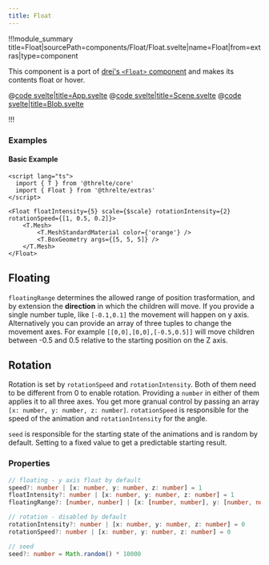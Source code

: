 ```yaml
---
title: Float
---
```


<script lang="ts">
import Example from '$examples/extras/float/App.svelte'
</script>

!!!module_summary title=Float|sourcePath=components/Float/Float.svelte|name=Float|from=extras|type=component

This component is a port of [drei's `<Float>` component](https://github.com/pmndrs/drei#float) and makes its contents float or hover.

<ExampleWrapper playgroundHref="/extras/float">
<Example />

<div slot="code">

@[code svelte|title=App.svelte](../../examples/extras/float/App.svelte)
@[code svelte|title=Scene.svelte](../../examples/extras/float/Scene.svelte)
@[code svelte|title=Blob.svelte](../../examples/extras/float/Blob.svelte)

</div>
</ExampleWrapper>

!!!

### Examples

#### Basic Example

```svelte
<script lang="ts">
  import { T } from '@threlte/core'
  import { Float } from '@threlte/extras'
</script>

<Float floatIntensity={5} scale={$scale} rotationIntensity={2} rotationSpeed={[1, 0.5, 0.2]}>
	<T.Mesh>
		<T.MeshStandardMaterial color={'orange'} />
		<T.BoxGeometry args={[5, 5, 5]} />		
	</T.Mesh>
</Float>
```

## Floating

`floatingRange` determines the allowed range of position trasformation, and by extension the **direction** in which the children will move. If you provide a single number tuple, like `[-0.1,0.1]` the movement will happen on y axis. Alternatively you can provide an array of three tuples to change the movement axes. For example `[[0,0],[0,0],[-0.5,0.5]]` will move children between -0.5 and 0.5 relative to the starting position on the Z axis.

## Rotation

Rotation is set by `rotationSpeed` and `rotationIntensity`. Both of them need to be different from 0 to enable rotation. Providing a `number` in either of them applies it to all three axes. You get more granual control by passing an array `[x: number, y: number, z: number]`. `rotationSpeed` is responsible for the speed of the animation and `rotationIntensity` for the angle.

`seed` is responsible for the starting state of the animations and is random by default. Setting to a fixed value to get a predictable starting result.

### Properties

```ts
// floating - y axis float by default
speed?: number | [x: number, y: number, z: number] = 1
floatIntensity?: number | [x: number, y: number, z: number] = 1
floatingRange?: [number, number] | [x: [number, number], y: [number, number], z: [number, number]] = [-0.1,0.1]

// rotation - disabled by default
rotationIntensity?: number | [x: number, y: number, z: number] = 0
rotationSpeed?: number | [x: number, y: number, z: number] = 0

// seed
seed?: number = Math.random() * 10000
```